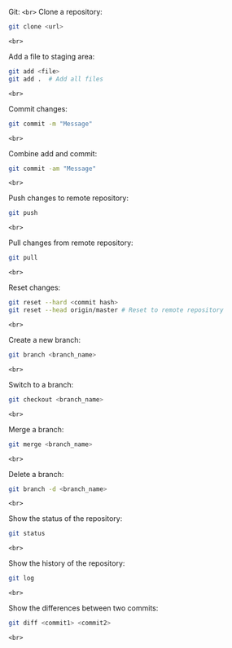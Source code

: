 Git:
`<br>`
Clone a repository: 
```bash 
git clone <url>
```
`<br>`

Add a file to staging area:
```bash
git add <file>
git add .  # Add all files
``` 
`<br>`

Commit changes:
```bash
git commit -m "Message"
```
`<br>`

Combine add and commit:
```bash 
git commit -am "Message"
```
`<br>`

Push changes to remote repository:
```bash
git push
```
`<br>`

Pull changes from remote repository:
```bash
git pull
```
`<br>`

Reset changes:
```bash
git reset --hard <commit hash>
git reset --head origin/master # Reset to remote repository
```
`<br>`

Create a new branch:
```bash
git branch <branch_name>
```
`<br>`

Switch to a branch:
```bash
git checkout <branch_name>
```
`<br>`

Merge a branch:
```bash
git merge <branch_name>
```
`<br>`

Delete a branch:
```bash
git branch -d <branch_name>
```
`<br>`

Show the status of the repository:
```bash
git status
```
`<br>`

Show the history of the repository:
```bash
git log
```
`<br>`

Show the differences between two commits:
```bash
git diff <commit1> <commit2>
```
`<br>`

